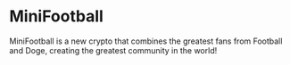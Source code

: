 # MiniFootball
MiniFootball is a new crypto that combines the greatest fans from Football and Doge, creating the greatest community in the world!

